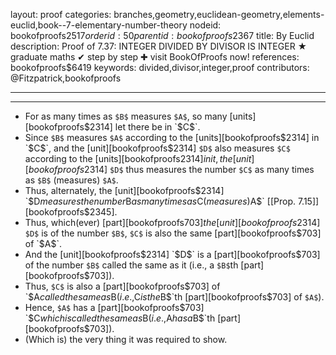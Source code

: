 layout: proof
categories: branches,geometry,euclidean-geometry,elements-euclid,book--7-elementary-number-theory
nodeid: bookofproofs$2517
orderid: 50
parentid: bookofproofs$2367
title: By Euclid
description:  Proof of 7.37: INTEGER DIVIDED BY DIVISOR IS INTEGER &#9733; graduate maths &#10004; step by step &#10010; visit BookOfProofs now!
references: bookofproofs$6419
keywords: divided,divisor,integer,proof
contributors: @Fitzpatrick,bookofproofs

---


---



* For as many times as `$B$` measures `$A$`, so many [units][bookofproofs$2314] let there be in `$C$`.
* Since `$B$` measures `$A$` according to the [units][bookofproofs$2314] in `$C$`, and the [unit][bookofproofs$2314] `$D$` also measures `$C$` according to the [units][bookofproofs$2314] in it, the [unit][bookofproofs$2314] `$D$` thus measures the number `$C$` as many times as `$B$` (measures) `$A$`.
* Thus, alternately, the [unit][bookofproofs$2314] `$D$` measures the number `$B$` as many times as `$C$` (measures) `$A$` [[Prop. 7.15]][bookofproofs$2345].
* Thus, which(ever) [part][bookofproofs$703] the [unit][bookofproofs$2314] `$D$` is of the number `$B$`, `$C$` is also the same [part][bookofproofs$703] of `$A$`.
* And the [unit][bookofproofs$2314] `$D$` is a [part][bookofproofs$703] of the number `$B$` called the same as it (i.e., a `$B$`th [part][bookofproofs$703]).
* Thus, `$C$` is also a [part][bookofproofs$703] of `$A$` called the same as `$B$` (i.e., `$C$` is the `$B$`th [part][bookofproofs$703] of `$A$`).
* Hence, `$A$` has a [part][bookofproofs$703] `$C$` which is called the same as `$B$` (i.e., `$A$` has a `$B$`th [part][bookofproofs$703]).
* (Which is) the very thing it was required to show.
